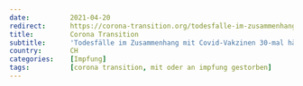 ```yaml
---
date:          2021-04-20
redirect:      https://corona-transition.org/todesfalle-im-zusammenhang-mit-covid-vakzinen-30-mal-haufiger-als-bei-anderen
title:         Corona Transition
subtitle:      'Todesfälle im Zusammenhang mit Covid-Vakzinen 30-mal häufiger als bei anderen Impfstoffen.'
country:       CH
categories:    [Impfung]
tags:          [corona transition, mit oder an impfung gestorben]
---
```

